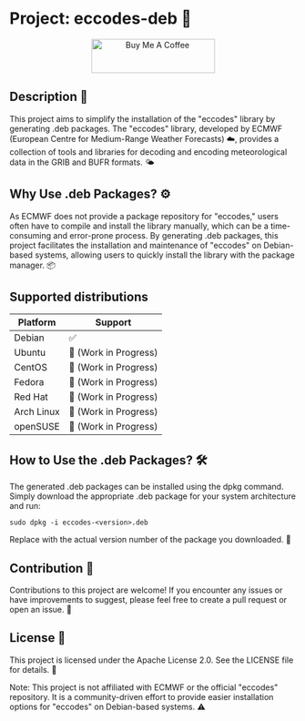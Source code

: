 # Project: eccodes-deb 🚀
<div align="center"><a href="https://www.buymeacoffee.com/ifmon" target="_blank"><img src="https://cdn.buymeacoffee.com/buttons/v2/arial-red.png" alt="Buy Me A Coffee" style="height: 60px !important;width: 217px !important;" ></a></div>

## Description 📝
This project aims to simplify the installation of the "eccodes" library by generating .deb packages. The "eccodes" library, developed by ECMWF (European Centre for Medium-Range Weather Forecasts) ☁️, provides a collection of tools and libraries for decoding and encoding meteorological data in the GRIB and BUFR formats. 🌤️

## Why Use .deb Packages? ⚙️
As ECMWF does not provide a package repository for "eccodes," users often have to compile and install the library manually, which can be a time-consuming and error-prone process. By generating .deb packages, this project facilitates the installation and maintenance of "eccodes" on Debian-based systems, allowing users to quickly install the library with the package manager. 📦

## Supported distributions

| Platform        | Support                   |
|-----------------|---------------------------|
| Debian          | :white_check_mark:        |
| Ubuntu          | :construction: (Work in Progress)        |
| CentOS          | :construction: (Work in Progress)        |
| Fedora          | :construction: (Work in Progress)        |
| Red Hat         | :construction: (Work in Progress)        |
| Arch Linux      | :construction: (Work in Progress)        |
| openSUSE        | :construction: (Work in Progress)        |


## How to Use the .deb Packages? 🛠️
The generated .deb packages can be installed using the dpkg command. Simply download the appropriate .deb package for your system architecture and run:

```sudo dpkg -i eccodes-<version>.deb```

Replace <version> with the actual version number of the package you downloaded. 🚀

## Contribution 🤝
Contributions to this project are welcome! If you encounter any issues or have improvements to suggest, please feel free to create a pull request or open an issue. 👐

## License 📜
This project is licensed under the Apache License 2.0. See the LICENSE file for details. 📄

Note: This project is not affiliated with ECMWF or the official "eccodes" repository. It is a community-driven effort to provide easier installation options for "eccodes" on Debian-based systems. ⚠️

